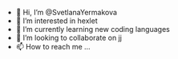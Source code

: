 - 👋 Hi, I’m @SvetlanaYermakova
- 👀 I’m interested in hexlet
- 🌱 I’m currently learning new coding languages
- 💞️ I’m looking to collaborate on jj
- 📫 How to reach me ...

<!---
SvetlanaYermakova/SvetlanaYermakova is a ✨ special ✨ repository because its `README.md` (this file) appears on your GitHub profile.
You can click the Preview link to take a look at your changes.
--->
